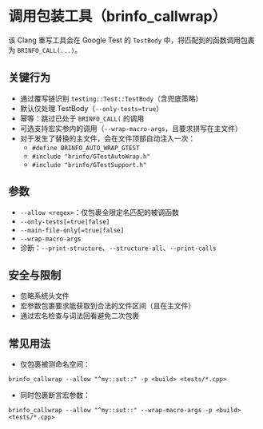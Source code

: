 # 调用包装工具（brinfo_callwrap）

该 Clang 重写工具会在 Google Test 的 `TestBody` 中，将匹配到的函数调用包裹为 `BRINFO_CALL(...)`。

## 关键行为

- 通过覆写链识别 `testing::Test::TestBody`（含兜底策略）
- 默认仅处理 TestBody（`--only-tests=true`）
- 幂等：跳过已处于 `BRINFO_CALL(` 的调用
- 可选支持宏实参内的调用（`--wrap-macro-args`，且要求拼写在主文件）
- 对于发生了替换的主文件，会在文件顶部自动注入一次：
  - `#define BRINFO_AUTO_WRAP_GTEST`
  - `#include "brinfo/GTestAutoWrap.h"`
  - `#include "brinfo/GTestSupport.h"`

## 参数

- `--allow <regex>`：仅包裹全限定名匹配的被调函数
- `--only-tests[=true|false]`
- `--main-file-only[=true|false]`
- `--wrap-macro-args`
- 诊断：`--print-structure`、`--structure-all`、`--print-calls`

## 安全与限制

- 忽略系统头文件
- 宏参数包裹要求能获取到合法的文件区间（且在主文件）
- 通过宏名检查与词法回看避免二次包裹

## 常见用法

- 仅包裹被测命名空间：

```
brinfo_callwrap --allow "^my::sut::" -p <build> <tests/*.cpp>
```

- 同时包裹断言宏参数：

```
brinfo_callwrap --allow "^my::sut::" --wrap-macro-args -p <build> <tests/*.cpp>
```
